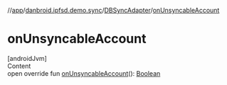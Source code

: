 //[app](../../index.md)/[danbroid.ipfsd.demo.sync](../index.md)/[DBSyncAdapter](index.md)/[onUnsyncableAccount](on-unsyncable-account.md)



# onUnsyncableAccount  
[androidJvm]  
Content  
open override fun [onUnsyncableAccount](on-unsyncable-account.md)(): [Boolean](https://kotlinlang.org/api/latest/jvm/stdlib/kotlin/-boolean/index.html)  



